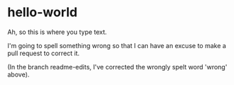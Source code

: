 # hello-world
Ah, so this is where you type text.

I'm going to spell something wrong so that I can have an excuse to make a pull request to correct it.

(In the branch readme-edits, I've corrected the wrongly spelt word 'wrong' above).
